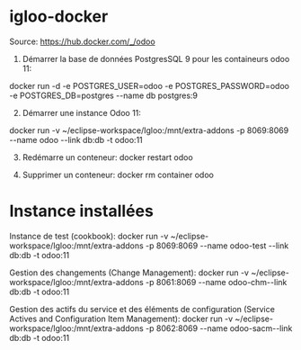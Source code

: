 # igloo-docker

Source: https://hub.docker.com/_/odoo

1. Démarrer la base de données PostgresSQL 9 pour les containeurs odoo 11:

docker run -d -e POSTGRES_USER=odoo -e POSTGRES_PASSWORD=odoo -e POSTGRES_DB=postgres --name db postgres:9

2. Démarrer une instance Odoo 11:

docker run -v ~/eclipse-workspace/Igloo:/mnt/extra-addons -p 8069:8069 --name odoo --link db:db -t odoo:11

3. Redémarre un conteneur:
docker restart odoo

4. Supprimer un conteneur:
docker rm container odoo

# Instance installées

Instance de test
(cookbook):
docker run -v ~/eclipse-workspace/Igloo:/mnt/extra-addons -p 8069:8069 --name odoo-test --link db:db -t odoo:11

Gestion des changements
(Change Management):
docker run -v ~/eclipse-workspace/Igloo:/mnt/extra-addons -p 8061:8069 --name odoo-chm--link db:db -t odoo:11

Gestion des actifs du service et des éléments de configuration
(Service Actives and Configuration Item Management):
docker run -v ~/eclipse-workspace/Igloo:/mnt/extra-addons -p 8062:8069 --name odoo-sacm--link db:db -t odoo:11




